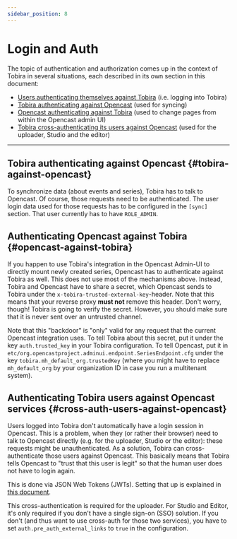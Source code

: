 ```yaml
---
sidebar_position: 8
---
```


# Login and Auth

The topic of authentication and authorization comes up in the context of Tobira in several situations, each described in its own section in this document:

- [Users authenticating themselves against Tobira](./auth/user) (i.e. logging into Tobira)
- [Tobira authenticating against Opencast](#tobira-against-opencast) (used for syncing)
- [Opencast authenticating against Tobira](#opencast-against-tobira) (used to change pages from within the Opencast admin UI)
- [Tobira cross-authenticating its users against Opencast](#cross-auth-users-against-opencast) (used for the uploader, Studio and the editor)

---


## Tobira authenticating against Opencast {#tobira-against-opencast}

To synchronize data (about events and series), Tobira has to talk to Opencast.
Of course, those requests need to be authenticated.
The user login data used for those requests has to be configured in the `[sync]` section.
That user currently has to have `ROLE_ADMIN`.


## Authenticating Opencast against Tobira {#opencast-against-tobira}

If you happen to use Tobira's integration in the Opencast Admin-UI
to directly mount newly created series, Opencast has to authenticate
against Tobira as well. This does not use most of the mechanisms above.
Instead, Tobira and Opencast have to share a secret, which Opencast
sends to Tobira under the `x-tobira-trusted-external-key`-header.
Note that this means that your reverse proxy **must not** remove this header.
Don't worry, though! Tobira is going to verify the secret.
However, you should make sure that it is never sent over an untrusted channel.

Note that this "backdoor" is "only" valid for any request that the current
Opencast integration uses. To tell Tobira about this secret,
put it under the key `auth.trusted_key` in your Tobira configuration.
To tell Opencast, put it in `etc/org.opencastproject.adminui.endpoint.SeriesEndpoint.cfg`
under the key `tobira.mh_default_org.trustedKey` (where you might have to replace `mh_default_org`
by your organization ID in case you run a multitenant system).


## Authenticating Tobira users against Opencast services {#cross-auth-users-against-opencast}

Users logged into Tobira don't automatically have a login session in Opencast.
This is a problem, when they (or rather their browser) need to talk to Opencast directly (e.g. for the uploader, Studio or the editor):
these requests might be unauthenticated.
As a solution, Tobira can cross-authenticate those users against Opencast.
This basically means that Tobira tells Opencast to "trust that this user is legit" so that the human user does not have to login again.

This is done via JSON Web Tokens (JWTs).
Setting that up is explained in [this document](./auth/jwt).

This cross-authentication is required for the uploader.
For Studio and Editor, it's only required if you don't have a single sign-on (SSO) solution.
If you don't (and thus want to use cross-auth for those two services), you have to set `auth.pre_auth_external_links` to `true` in the configuration.
